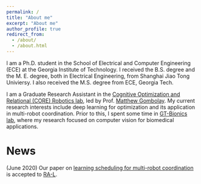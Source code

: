 ```yaml
---
permalink: /
title: "About me"
excerpt: "About me"
author_profile: true
redirect_from: 
  - /about/
  - /about.html
---
```


I am a Ph.D. student in the School of Electrical and Computer Engineering (ECE) at the Georgia Institute of Technology. I received the B.S. degree and the M. E. degree, both in Electrical Engineering, from Shanghai Jiao Tong Univiersy. I also received the M.S. degree from ECE, Georgia Tech. 

I am a Graduate Research Assistant in the [Cognitive Optimization and Relational (CORE) Robotics lab](https://core-robotics.gatech.edu), led by Prof. [Matthew Gombolay](https://core-robotics.gatech.edu/people/matthew-gombolay/). My current research interests include deep learning for optimization and its application in multi-robot coordination. Prior to this, I spent some time in [GT-Bionics lab](http://gtbionics.ece.gatech.edu/), where my research focused on computer vision for biomedical applications.

News
======
(June 2020) Our paper on [learning scheduling for multi-robot coordination](https://phejohnwang.github.io//files/RAL20_robognn.pdf) is accepted to [RA-L](https://www.ieee-ras.org/publications/ra-l).

